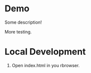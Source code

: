 # Demo

Some description!

More testing.

# Local Development

1. Open index.html in you rbrowser.


